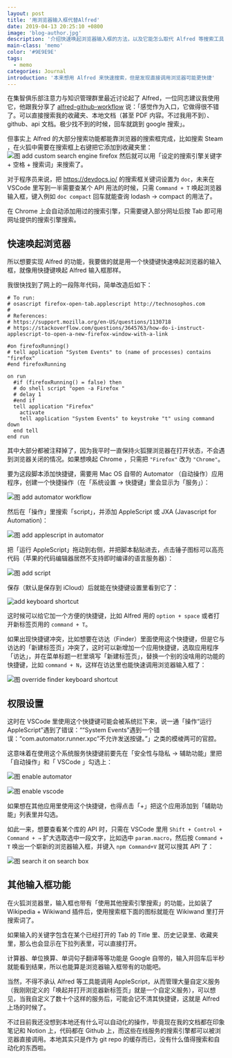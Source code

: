 ```yaml
---
layout: post
title: '用浏览器输入框代替Alfred'
date: 2019-04-13 20:25:10 +0800
image: 'blog-author.jpg'
description: '介绍快速唤起浏览器输入框的方法，以及它能怎么取代 Alfred 等搜索工具'
main-class: 'memo'
color: '#9E9E9E'
tags:
  - memo
categories: Journal
introduction: '本来想用 Alfred 来快速搜索，但是发现直接调用浏览器可能更快捷'
---
```


在集智俱乐部注意力与知识管理群里最近讨论起了 Alfred，一位同志建议我使用它，他跟我分享了 [alfred-github-workflow](https://github.com/gharlan/alfred-github-workflow) 说：「感觉作为入口，它做得很不错了。可以直接搜索我的收藏夹、本地文档（甚至 PDF 内容。不过我用不到）、github、api 文档。极少找不到的时候，回车就跳到 google 搜索」。

但事实上 Alfred 的大部分搜索功能都能靠浏览器的搜索框完成，比如搜索 Steam ，在火狐中需要在搜索框上右键把它添加到收藏夹里：
![图 add custom search engine firefox](https://raw.githubusercontent.com/linonetwo/linonetwo.github.io/master/assets/img/posts/alfred/addengine.png)
然后就可以用「设定的搜索引擎关键字 + 空格 + 搜索词」来搜索了。

对于程序员来说，把 https://devdocs.io/ 的搜索框关键词设置为 `doc`，未来在 VSCode 里写到一半需要查某个 API 用法的时候，只需 `Command + T` 唤起浏览器输入框，键入例如 `doc compact` 回车就能查询 lodash → compact 的用法了。

在 Chrome 上会自动添加用过的搜索引擎，只需要键入部分网址后按 Tab 即可用网址提供的搜索引擎搜索。

## 快速唤起浏览器

所以想要实现 Alfred 的功能，我要做的就是用一个快捷键快速唤起浏览器的输入框，就像用快捷键唤起 Alfred 输入框那样。

我很快找到了网上的一段陈年代码，简单改造后如下：

```applescript
# To run:
# osascript firefox-open-tab.applescript http://technosophos.com
#
# References:
# https://support.mozilla.org/en-US/questions/1130718
# https://stackoverflow.com/questions/3645763/how-do-i-instruct-applescript-to-open-a-new-firefox-window-with-a-link

#on firefoxRunning()
# tell application "System Events" to (name of processes) contains "firefox"
#end firefoxRunning

on run
  #if (firefoxRunning() = false) then
  # do shell script "open -a Firefox "
  # delay 1
  #end if
  tell application "Firefox"
    activate
    tell application "System Events" to keystroke "t" using command down
  end tell
end run
```

其中大部分都被注释掉了，因为我平时一直保持火狐狸浏览器在打开状态，不会遇到浏览器关闭的情况。如果想唤起 Chrome ，只需把 `"Firefox"` 改为 `"Chrome"`。

要为这段脚本添加快捷键，需要用 Mac OS 自带的 Automator （自动操作）应用程序，创建一个快捷操作（在「系统设置 → 快捷键」里会显示为「服务」）：

![图 add automator workflow](https://raw.githubusercontent.com/linonetwo/linonetwo.github.io/master/assets/img/posts/alfred/createflow.png)

然后在「操作」里搜索「script」，并添加 AppleScript 或 JXA (Javascript for Automation)：

![图 add applescript in automator](https://raw.githubusercontent.com/linonetwo/linonetwo.github.io/master/assets/img/posts/alfred/addscript.png)

把「运行 AppleScript」拖动到右侧，并把脚本黏贴进去，点击锤子图标可以高亮代码（苹果的代码编辑器居然不支持即时编译的语言服务器）：

![图 add script](https://raw.githubusercontent.com/linonetwo/linonetwo.github.io/master/assets/img/posts/alfred/highlight.png)

保存（默认是保存到 iCloud）后就能在快捷键设置里看到它了：

![add keyboard shortcut](https://raw.githubusercontent.com/linonetwo/linonetwo.github.io/master/assets/img/posts/alfred/shortcut.png)

这时候可以给它加一个方便的快捷键，比如 Alfred 用的 `option + space` 或者打开新标签页用的 `command + T`。

如果出现快捷键冲突，比如想要在访达（Finder）里面使用这个快捷键，但是它与访达的「新建标签页」冲突了，这时可以新增加一个应用快捷键，选取应用程序「访达」，并在菜单标题一栏里填写「新建标签页」，替换一个别的没啥用的功能的快捷键，比如 `command + N`，这样在访达里也能快速调用浏览器输入框了：

![图 override finder keyboard shortcut](https://raw.githubusercontent.com/linonetwo/linonetwo.github.io/master/assets/img/posts/alfred/overridekey.png)

## 权限设置

这时在 VSCode 里使用这个快捷键可能会被系统拦下来，说一通「操作“运行 AppleScript”遇到了错误：““System Events”遇到一个错误：“com.automator.runner.xpc”不允许发送按键。”」之类的模棱两可的官腔。

这意味着在使用这个系统服务快捷键前要先在「安全性与隐私 → 辅助功能」里把「自动操作」和「 VSCode 」勾选上：

![图 enable automator](https://raw.githubusercontent.com/linonetwo/linonetwo.github.io/master/assets/img/posts/alfred/enableautomator.png)

![图 enable vscode](https://raw.githubusercontent.com/linonetwo/linonetwo.github.io/master/assets/img/posts/alfred/enable%20vscode.png)

如果想在其他应用里使用这个快捷键，也得点击「+」把这个应用添加到「辅助功能」列表里并勾选。

如此一来，想要查看某个库的 API 时，只需在 VSCode 里用 `Shift + Control + Command + →` 扩大选取选中一段文字，比如选中 `param.macro`，然后按 `Command + T` 唤出一个崭新的浏览器输入框，并键入 `npm Command+V` 就可以搜其 API 了：

![图 search it on search box](https://raw.githubusercontent.com/linonetwo/linonetwo.github.io/master/assets/img/posts/alfred/searchit.png)

## 其他输入框功能

在火狐浏览器里，输入框也带有「使用其他搜索引擎搜索」的功能，比如装了 Wikipedia + Wikiwand 插件后，使用搜索框下面的图标就能在 Wikiwand 里打开搜索词了。

如果输入的关键字包含在某个已经打开的 Tab 的 Title 里、历史记录里、收藏夹里，那么也会显示在下拉列表里，可以直接打开。

计算器、单位换算、单词句子翻译等等功能是 Google 自带的，输入并回车后半秒就能看到结果，所以也能算是浏览器输入框带有的功能吧。

当然，不得不承认 Alfred 等工具能调用 AppleScript，从而管理大量自定义服务（我刚刚定义的「唤起并打开浏览器新标签页」就是一个自定义服务），可以想见，当我自定义了数十个这样的服务后，可能会记不清其快捷键，这就是 Alfred 上场的时候了。

不过目前我还没想到本地还有什么可以自动化的操作，毕竟现在我的文档都在印象笔记和 Notion 上，代码都在 Github 上，而这些在线服务的搜索引擎都可以被浏览器直接调用。本地其实只是作为 git repo 的缓存而已，没有什么值得搜索和自动化的东西啦。
